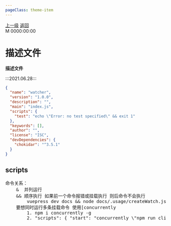 ```yaml
---
pageClass: theme-item
---
```

<div class="extend-header">
    <div class="info">
        <div class="record">
            <a class="back" href="./">上一级</a>
            <a class="back" href="./">返回</a>
        </div>        
        <div class="mini">
            <span>M 0000:00:00</span>
        </div>
    </div>
    <div class="content"></div>
</div>
<div class="content-header">
<h1>描述文件</h1><strong>描述文件</strong>
</div>

:::2021.06.28:::

```json
{
  "name": "watcher",
  "version": "1.0.0",
  "description": "",
  "main": "index.js",
  "scripts": {
    "test": "echo \"Error: no test specified\" && exit 1"
  },
  "keywords": [],
  "author": "",
  "license": "ISC",
  "devDependencies": {
    "chokidar": "^3.5.1"
  }
}
```

## scripts

<pre>
命令关系：
    &  并列运行  
    && 顺序执行 如果前一个命令报错或挂载执行 则后命令不会执行
        vuepress dev docs && node docs/.usage/createWatch.js
    要想同时运行多条挂载命令 使用[concurrently
        1. npm i concurrently -g
        2. "scripts": { "start": "concurrently \"npm run clientServer\" \"npm run server\"" }

         
</pre>
